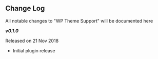 **Change Log**
--------------

All notable changes to "WP Theme Support" will be documented here

***v0.1.0***

Released on 21 Nov 2018

 - Initial plugin release
